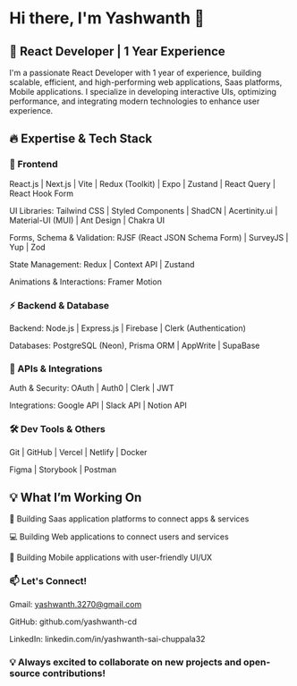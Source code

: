 # Hi there, I'm Yashwanth 👋

## 🚀 React Developer | 1 Year Experience

I'm a passionate React Developer with 1 year of experience, building scalable, efficient, and high-performing web applications, Saas platforms, Mobile applications. I specialize in developing interactive UIs, optimizing performance, and integrating modern technologies to enhance user experience.

## 🔥 Expertise & Tech Stack

### 📌 Frontend

React.js | Next.js | Vite | Redux (Toolkit) | Expo | Zustand | React Query | React Hook Form

UI Libraries: Tailwind CSS | Styled Components | ShadCN | Acertinity.ui | Material-UI (MUI) | Ant Design | Chakra UI 

Forms, Schema & Validation: RJSF (React JSON Schema Form) | SurveyJS | Yup | Zod 

State Management: Redux | Context API | Zustand

Animations & Interactions: Framer Motion

### ⚡ Backend & Database

Backend: Node.js | Express.js | Firebase  | Clerk (Authentication)

Databases: PostgreSQL (Neon), Prisma ORM | AppWrite | SupaBase

### 🔌 APIs & Integrations

Auth & Security: OAuth | Auth0 | Clerk | JWT

Integrations: Google API | Slack API | Notion API

### 🛠 Dev Tools & Others

Git | GitHub | Vercel | Netlify | Docker

Figma | Storybook | Postman

## 💡 What I’m Working On

🚀 Building Saas application platforms to connect apps & services

💻 Building Web applications to connect users and services

📱 Building Mobile applications with user-friendly UI/UX

### 📫 Let's Connect!

Gmail: yashwanth.3270@gmail.com

GitHub: github.com/yashwanth-cd

LinkedIn: linkedin.com/in/yashwanth-sai-chuppala32

### 💡 Always excited to collaborate on new projects and open-source contributions!
